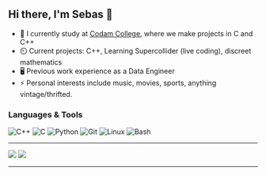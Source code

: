 ## Hi there, I'm Sebas 👋


- 🏫 I currently study at [Codam College](https://www.codam.nl/en/), where we make projects in C and C++
- ⏲️ Current projects: C++, Learning Supercollider (live coding), discreet mathematics
- 🖥️ Previous work experience as a Data Engineer
- ⚡ Personal interests include music, movies, sports, anything vintage/thrifted.


### Languages & Tools

![C++](https://img.shields.io/badge/c++-%2300599C.svg?style=for-the-badge&logo=c%2B%2B&logoColor=white)
![C](https://img.shields.io/badge/c-%2300599C.svg?style=for-the-badge&logo=c&logoColor=white)
![Python](https://img.shields.io/badge/python-3670A0?style=for-the-badge&logo=python&logoColor=ffdd54)
![Git](https://img.shields.io/badge/git-%23F05033.svg?style=for-the-badge&logo=git&logoColor=white)
![Linux](https://img.shields.io/badge/Linux-FCC624?style=for-the-badge&logo=linux&logoColor=black)
![Bash](https://img.shields.io/badge/Bash-4EAA25?style=for-the-badge&logo=gnubash&logoColor=white)

---

<p>
<img  src = "https://github-readme-stats.vercel.app/api?username=abdi-29&theme=tokyonight">
<img  src="https://github-readme-streak-stats.herokuapp.com/?user=abdi-29&theme=tokyonight" />
</p>

---
